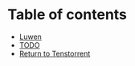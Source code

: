 # Table of contents

* [Luwen](README.md)
* [TODO](TODO.md)
* [Return to Tenstorrent](http://127.0.0.1:5000/o/-MlGnS4jLFVv4JjbviID/s/YH0NkcMJgtVy0Po3TGtY/)
